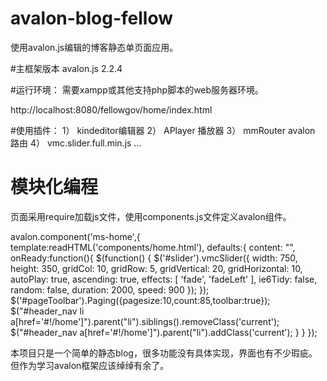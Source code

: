 # avalon-blog-fellow
使用avalon.js编辑的博客静态单页面应用。

#主框架版本
  avalon.js  2.2.4

#运行环境：
  需要xampp或其他支持php脚本的web服务器环境。
  
  http://localhost:8080/fellowgov/home/index.html

#使用插件：
  1） kindeditor编辑器
  2） APlayer 播放器
  3） mmRouter avalon 路由
  4） vmc.slider.full.min.js
  ...
  
# 模块化编程
  页面采用require加载js文件，使用components.js文件定义avalon组件。
  
  avalon.component('ms-home',{
    template:readHTML('components/home.html'),
    defaults:{
        content: "",
        onReady:function(){
            $(function() {
                $('#slider').vmcSlider({
                    width: 750,
                    height: 350,
                    gridCol: 10,
                    gridRow: 5,
                    gridVertical: 20,
                    gridHorizontal: 10,
                    autoPlay: true,
                    ascending: true,
                    effects: [
                        'fade', 'fadeLeft'
                    ],
                    ie6Tidy: false,
                    random: false,
                    duration: 2000,
                    speed: 900
                });
            });
            $('#pageToolbar').Paging({pagesize:10,count:85,toolbar:true});
            $("#header_nav li a[href='#!/home']").parent("li").siblings().removeClass('current');
            $("#header_nav a[href='#!/home']").parent("li").addClass('current');
        }
    }
});

本项目只是一个简单的静态blog，很多功能没有具体实现，界面也有不少瑕疵。但作为学习avalon框架应该绰绰有余了。
